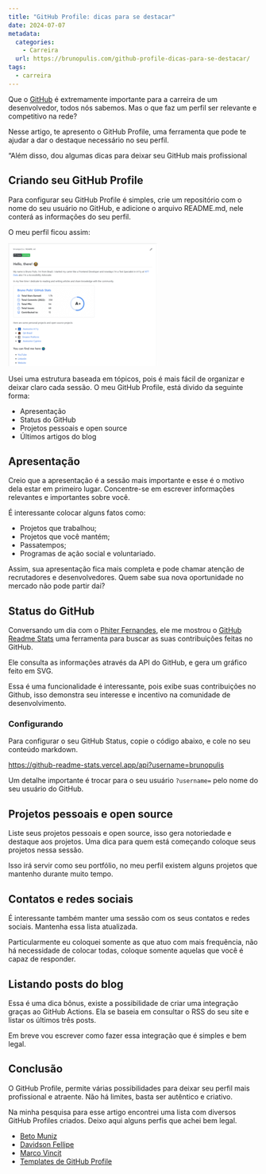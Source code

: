 ```yaml
---
title: "GitHub Profile: dicas para se destacar"
date: 2024-07-07
metadata:
  categories:
    - Carreira
  url: https://brunopulis.com/github-profile-dicas-para-se-destacar/
tags:
  - carreira
---
```

Que o [GitHub](https://github.com) é extremamente importante para a carreira de um desenvolvedor, todos nós sabemos. Mas o que faz um perfil ser relevante e competitivo na rede?

Nesse artigo, te apresento o GitHub Profile, uma ferramenta que pode te ajudar a dar o destaque necessário no seu perfil.

“Além disso, dou algumas dicas para deixar seu GitHub mais profissional

## Criando seu GitHub Profile

Para configurar seu GitHub Profile é simples, crie um repositório com o nome do seu usuário no GitHub, e adicione o arquivo README.md, nele conterá as informações do seu perfil.

O meu perfil ficou assim:

![](assets/github-profile-300x247-572Xer0ATZoI.png)

Usei uma estrutura baseada em tópicos, pois é mais fácil de organizar e deixar claro cada sessão. O meu GitHub Profile, está divido da seguinte forma:

-   Apresentação
-   Status do GitHub
-   Projetos pessoais e open source
-   Últimos artigos do blog

## Apresentação

Creio que a apresentação é a sessão mais importante e esse é o motivo dela estar em primeiro lugar. Concentre-se em escrever informações relevantes e importantes sobre você.

É interessante colocar alguns fatos como:

-   Projetos que trabalhou;
-   Projetos que você mantém;
-   Passatempos;
-   Programas de ação social e voluntariado.

Assim, sua apresentação fica mais completa e pode chamar atenção de recrutadores e desenvolvedores. Quem sabe sua nova oportunidade no mercado não pode partir dai?

## Status do GitHub

Conversando um dia com o [Phiter Fernandes](https://github.com/phiter), ele me mostrou o [GitHub Readme Stats](https://github.com/anuraghazra/github-readme-stats) uma ferramenta para buscar as suas contribuições feitas no GitHub.

Ele consulta as informações através da API do GitHub, e gera um gráfico feito em SVG.

Essa é uma funcionalidade é interessante, pois exibe suas contribuições no Github, isso demonstra seu interesse e incentivo na comunidade de desenvolvimento.

### Configurando

Para configurar o seu GitHub Status, copie o código abaixo, e cole no seu conteúdo markdown.

https://github-readme-stats.vercel.app/api?username=brunopulis

Um detalhe importante é trocar para o seu usuário `?username=` pelo nome do seu usuário do GitHub.

## Projetos pessoais e open source

Liste seus projetos pessoais e open source, isso gera notoriedade e destaque aos projetos. Uma dica para quem está começando coloque seus projetos nessa sessão.

Isso irá servir como seu portfólio, no meu perfil existem alguns projetos que mantenho durante muito tempo.

## Contatos e redes sociais

É interessante também manter uma sessão com os seus contatos e redes sociais. Mantenha essa lista atualizada.

Particularmente eu coloquei somente as que atuo com mais frequência, não há necessidade de colocar todas, coloque somente aquelas que você é capaz de responder.

## Listando posts do blog

Essa é uma dica bônus, existe a possibilidade de criar uma integração graças ao GitHub Actions. Ela se baseia em consultar o RSS do seu site e listar os últimos três posts.

Em breve vou escrever como fazer essa integração que é simples e bem legal.

## Conclusão

O GitHub Profile, permite várias possibilidades para deixar seu perfil mais profissional e atraente. Não há limites, basta ser autêntico e criativo.

Na minha pesquisa para esse artigo encontrei uma lista com diversos GitHub Profiles criados. Deixo aqui alguns perfis que achei bem legal.

-   [Beto Muniz](https://github.com/obetomuniz)
-   [Davidson Fellipe](https://github.com/davidsonfellipe)
-   [Marco Vincit](https://github.com/marcovincit)
-   [Templates de GitHub Profile](https://github.com/elangosundar/awesome-README-templates)
